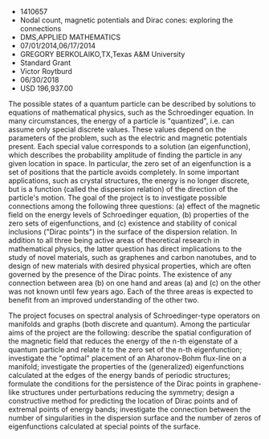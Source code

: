 
* 1410657
* Nodal count, magnetic potentials and Dirac cones: exploring the connections
* DMS,APPLIED MATHEMATICS
* 07/01/2014,06/17/2014
* GREGORY BERKOLAIKO,TX,Texas A&M University
* Standard Grant
* Victor Roytburd
* 06/30/2018
* USD 196,937.00

The possible states of a quantum particle can be described by solutions to
equations of mathematical physics, such as the Schroedinger equation. In many
circumstances, the energy of a particle is "quantized", i.e. can assume only
special discrete values. These values depend on the parameters of the problem,
such as the electric and magnetic potentials present. Each special value
corresponds to a solution (an eigenfunction), which describes the probability
amplitude of finding the particle in any given location in space. In particular,
the zero set of an eigenfunction is a set of positions that the particle avoids
completely. In some important applications, such as crystal structures, the
energy is no longer discrete, but is a function (called the dispersion relation)
of the direction of the particle's motion. The goal of the project is to
investigate possible connections among the following three questions: (a) effect
of the magnetic field on the energy levels of Schroedinger equation, (b)
properties of the zero sets of eigenfunctions, and (c) existence and stability
of conical inclusions ("Dirac points") in the surface of the dispersion
relation. In addition to all three being active areas of theoretical research in
mathematical physics, the latter question has direct implications to the study
of novel materials, such as graphenes and carbon nanotubes, and to design of new
materials with desired physical properties, which are often governed by the
presence of the Dirac points. The existence of any connection between area (b)
on one hand and areas (a) and (c) on the other was not known until few years
ago. Each of the three areas is expected to benefit from an improved
understanding of the other two.

The project focuses on spectral analysis of Schroedinger-type operators on
manifolds and graphs (both discrete and quantum). Among the particular aims of
the project are the following: describe the spatial configuration of the
magnetic field that reduces the energy of the n-th eigenstate of a quantum
particle and relate it to the zero set of the n-th eigenfunction; investigate
the "optimal" placement of an Aharonov-Bohm flux-line on a manifold; investigate
the properties of the (generalized) eigenfunctions calculated at the edges of
the energy bands of periodic structures; formulate the conditions for the
persistence of the Dirac points in graphene-like structures under perturbations
reducing the symmetry; design a constructive method for predicting the location
of Dirac points and of extremal points of energy bands; investigate the
connection between the number of singularities in the dispersion surface and the
number of zeros of eigenfunctions calculated at special points of the surface.

